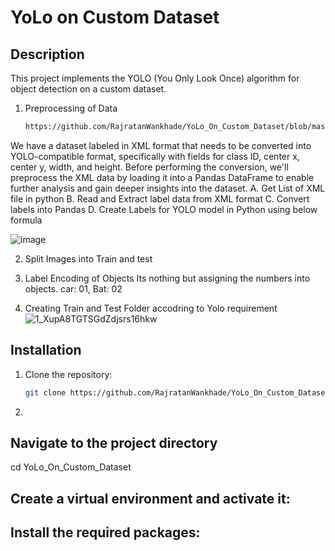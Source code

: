 # YoLo on Custom Dataset

## Description
This project implements the YOLO (You Only Look Once) algorithm for object detection on a custom dataset. 
1. Preprocessing of Data
   ```bash
   https://github.com/RajratanWankhade/YoLo_On_Custom_Dataset/blob/master/1_datapreparation/01_extract_object_info_xml.ipynb

We have a dataset labeled in XML format that needs to be converted into YOLO-compatible format, specifically with fields for class ID, center x, center y, width, and height. Before performing the conversion, we'll preprocess the XML data by loading it into a Pandas DataFrame to enable further analysis and gain deeper insights into the dataset.
            A. Get List of XML file in python
            B. Read and Extract label data from XML format
            C. Convert labels into Pandas
            D. Create Labels for YOLO model in Python using below formula 




   ![image](https://github.com/user-attachments/assets/8143a78f-678f-4e93-8e42-30ade68f0c44)


2. Split Images into Train and test

3. Label Encoding of Objects
   Its nothing but assigning the numbers into objects. car: 01, Bat: 02

4. Creating Train and Test Folder accodring to Yolo requirement
![1_XupA8TGTSGdZdjsrs16hkw](https://github.com/user-attachments/assets/37b423ab-fcbe-4888-ae95-6d925fdd0630)



   
            

 
 

## Installation
1. Clone the repository:
   ```bash
   git clone https://github.com/RajratanWankhade/YoLo_On_Custom_Dataset.git

2.    



## Navigate to the project directory
cd YoLo_On_Custom_Dataset

## Create a virtual environment and activate it:


## Install the required packages:
